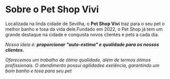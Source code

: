 # <h1>Sobre o Pet Shop Vivi</h1>

<p> Localizada na linda cidade de Sevilha, o <strong>Pet Shop Vivi</strong> traz para o seu pet o melhor banho e tosa da vida dele.Fundado em 2022, o Pet Shop já tem um grande destaque na cidade e conquista novos clientes e pets a cada dia.</p>

<p><em>Nossa ideia é: <strong>proporcionar "auto-estima" e qualidade para os nossos clientes.</strong><em></p>

<p>Oferecemos um trabalho de ótima qualidade, além de termos ótimos profissionais. O atendimento possui agilidadee exelência, garantindo um bom banho e tosa para seu pet</p>